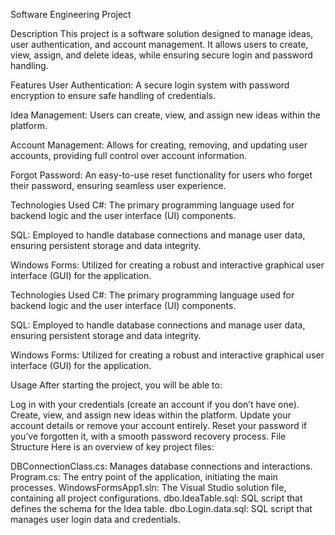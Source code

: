 Software Engineering Project



Description
This project is a software solution designed to manage ideas, user authentication, and account management. It allows users to create, view, assign, and delete ideas, while ensuring secure login and password handling.

Features
User Authentication:
A secure login system with password encryption to ensure safe handling of credentials.

Idea Management:
Users can create, view, and assign new ideas within the platform.

Account Management:
Allows for creating, removing, and updating user accounts, providing full control over account information.

Forgot Password:
An easy-to-use reset functionality for users who forget their password, ensuring seamless user experience.

Technologies Used
C#:
The primary programming language used for backend logic and the user interface (UI) components.

SQL:
Employed to handle database connections and manage user data, ensuring persistent storage and data integrity.

Windows Forms:
Utilized for creating a robust and interactive graphical user interface (GUI) for the application.

Technologies Used
C#:
The primary programming language used for backend logic and the user interface (UI) components.

SQL:
Employed to handle database connections and manage user data, ensuring persistent storage and data integrity.

Windows Forms:
Utilized for creating a robust and interactive graphical user interface (GUI) for the application.

Usage
After starting the project, you will be able to:

Log in with your credentials (create an account if you don’t have one).
Create, view, and assign new ideas within the platform.
Update your account details or remove your account entirely.
Reset your password if you’ve forgotten it, with a smooth password recovery process.
File Structure
Here is an overview of key project files:

DBConnectionClass.cs: Manages database connections and interactions.
Program.cs: The entry point of the application, initiating the main processes.
WindowsFormsApp1.sln: The Visual Studio solution file, containing all project configurations.
dbo.IdeaTable.sql: SQL script that defines the schema for the Idea table.
dbo.Login.data.sql: SQL script that manages user login data and credentials.
